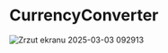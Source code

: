 # CurrencyConverter
![Zrzut ekranu 2025-03-03 092913](https://github.com/user-attachments/assets/3ea619a2-ecf7-429b-947d-2590b982cd95)
